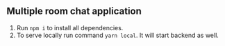 ## Multiple room chat application
1. Run `npm i` to install all dependencies.
2. To serve locally run command `yarn local`. It will start backend as well.
